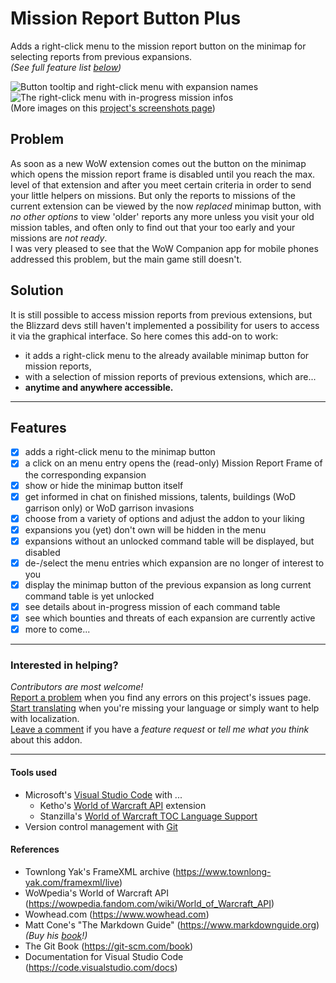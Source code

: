 # Mission Report Button Plus

Adds a right-click menu to the mission report button on the minimap for selecting reports from previous expansions.  
*(See full feature list [below](#features))*  

![Button tooltip and right-click menu with expansion names](https://media.forgecdn.net/attachments/thumbnails/364/415/310/172/mbrp_tooltip-dropdown.jpg "Right-click on the Kyrian mission report button on the minimap opens the menu.") ![The right-click menu with in-progress mission infos](https://media.forgecdn.net/attachments/thumbnails/364/416/310/172/mbrp_dropdown_bfa-missioncount.jpg "Mouse-over a menu entry shows details about running missions.")  
(More images on this [project's screenshots page](https://www.curseforge.com/wow/addons/mission-report-button-plus/screenshots))

## Problem

As soon as a new WoW extension comes out the button on the minimap which opens the mission report frame is disabled until you reach the max. level of that extension and after you meet certain criteria in order to send your little helpers on missions. But only the reports to missions of the current extension can be viewed by the now _replaced_ minimap button, with _no other options_ to view 'older' reports any more unless you visit your old mission tables, and often only to find out that your too early and your missions are _not ready_.  
I was very pleased to see that the WoW Companion app for mobile phones addressed this problem, but the main game still doesn't.

## Solution

It is still possible to access mission reports from previous extensions, but the Blizzard devs still haven't implemented a possibility for users to access it via the graphical interface. So here comes this add-on to work:

+ it adds a right-click menu to the already available minimap button for mission reports,
+ with a selection of mission reports of previous extensions, which are...
+ **anytime and anywhere accessible.**

---

## Features

+ [x] adds a right-click menu to the minimap button
+ [x] a click on an menu entry opens the (read-only) Mission Report Frame of the corresponding expansion
+ [x] show or hide the minimap button itself
+ [x] get informed in chat on finished missions, talents, buildings (WoD garrison only) or WoD garrison invasions
+ [x] choose from a variety of options and adjust the addon to your liking
+ [x] expansions you (yet) don't own will be hidden in the menu
+ [x] expansions without an unlocked command table will be displayed, but disabled
+ [x] de-/select the menu entries which expansion are no longer of interest to you
+ [x] display the minimap button of the previous expansion as long current command table is yet unlocked
+ [x] see details about in-progress mission of each command table
+ [x] see which bounties and threats of each expansion are currently active
+ [x] more to come...

---

### Interested in helping?

_Contributors are most welcome!_  
[Report a problem](https://github.com/erglo/mission-report-button-plus/issues) when you find any errors on this project's issues page.  
[Start translating](https://www.curseforge.com/wow/addons/mission-report-button-plus/localization) when you're missing your language or simply want to help with localization.  
[Leave a comment](https://www.curseforge.com/wow/addons/mission-report-button-plus#comments) if you have a *feature request* or *tell me what you think* about this addon.

---

#### Tools used

+ Microsoft's [Visual Studio Code](https://code.visualstudio.com) with ...
  + Ketho's [World of Warcraft API](https://github.com/Ketho/vscode-wow-api) extension
  + Stanzilla's [World of Warcraft TOC Language Support](https://github.com/Stanzilla/vscode-wow-toc)
+ Version control management with [Git](https://git-scm.com)

#### References

+ Townlong Yak's FrameXML archive (<https://www.townlong-yak.com/framexml/live>)
+ WoWpedia's World of Warcraft API (<https://wowpedia.fandom.com/wiki/World_of_Warcraft_API>)
+ Wowhead.com (<https://www.wowhead.com>)
+ Matt Cone's "The Markdown Guide" (<https://www.markdownguide.org>)
  *(Buy his [book](https://www.markdownguide.org/book)!)*
+ The Git Book (<https://git-scm.com/book>)
+ Documentation for Visual Studio Code (<https://code.visualstudio.com/docs>)
